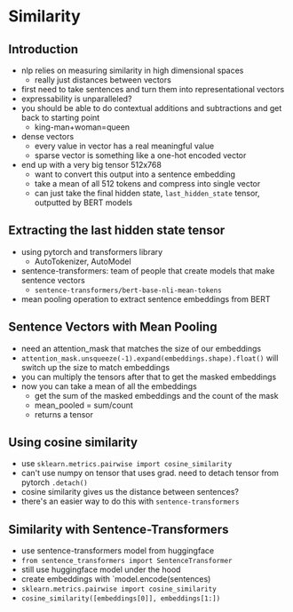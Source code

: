 # Similarity

## Introduction

- nlp relies on measuring similarity in high dimensional spaces
	- really just distances between vectors
- first need to take sentences and turn them into representational vectors
- expressability is unparalleled?
- you should be able to do contextual additions and subtractions and get back to starting point
	- king-man+woman=queen
- dense vectors
	- every value in vector has a real meaningful value
	- sparse vector is something like a one-hot encoded vector
- end up with a very big tensor 512x768
	- want to convert this output into a sentence embedding
	- take a mean of all 512 tokens and compress into single vector
	- can just take the final hidden state, `last_hidden_state` tensor, outputted by BERT models

## Extracting the last hidden state tensor

- using pytorch and transformers library
	- AutoTokenizer, AutoModel
- sentence-transformers: team of people that create models that make sentence vectors
	- `sentence-transformers/bert-base-nli-mean-tokens`
- mean pooling operation to extract sentence embeddings from BERT

## Sentence Vectors with Mean Pooling

- need an attention_mask that matches the size of our embeddings
- `attention_mask.unsqueeze(-1).expand(embeddings.shape).float()` will switch up the size to match embeddings
- you can multiply the tensors after that  to get the masked embeddings
- now you can take a mean of all the embeddings
	- get the sum of the masked embeddings and the count of the mask
	- mean_pooled = sum/count
	- returns a tensor

## Using cosine similarity 

- use `sklearn.metrics.pairwise import cosine_similarity`
- can't use numpy on tensor that uses grad. need to detach tensor from pytorch `.detach()`
- cosine similarity gives us the distance between sentences?
- there's an easier way to do this with `sentence-transformers`

## Similarity with Sentence-Transformers

- use sentence-transformers model from huggingface
- `from sentence_transformers import SentenceTransformer`
- still use huggingface model under the hood
- create embeddings with `model.encode(sentences)
- `sklearn.metrics.pairwise import cosine_similarity`
- `cosine_similarity([embeddings[0]], embeddings[1:])`

